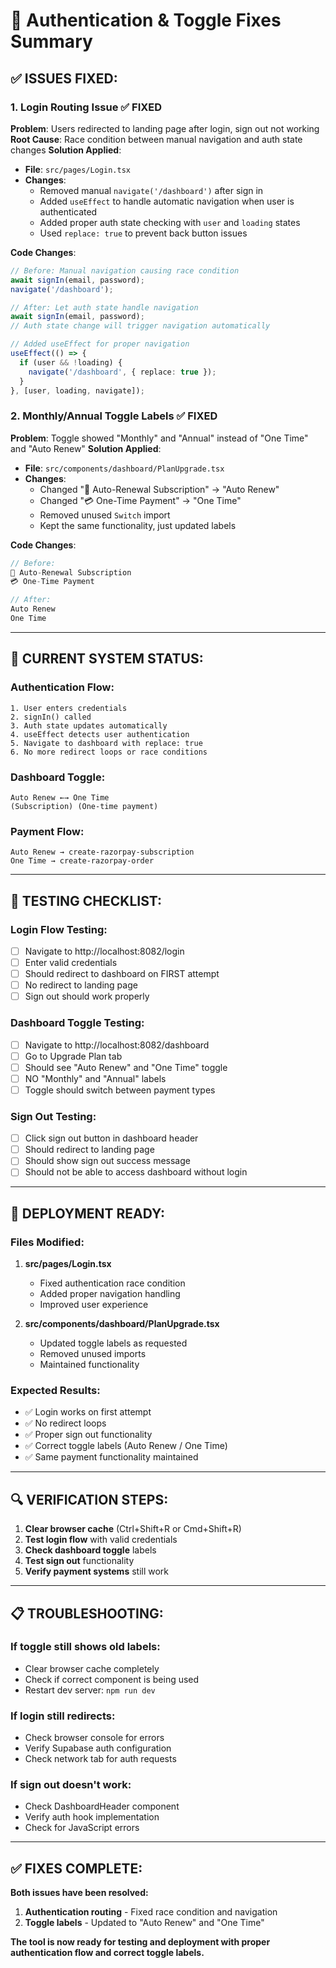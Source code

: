 # 🔧 Authentication & Toggle Fixes Summary

## ✅ **ISSUES FIXED:**

### **1. Login Routing Issue** ✅ FIXED
**Problem**: Users redirected to landing page after login, sign out not working
**Root Cause**: Race condition between manual navigation and auth state changes
**Solution Applied**:
- **File**: `src/pages/Login.tsx`
- **Changes**:
  - Removed manual `navigate('/dashboard')` after sign in
  - Added `useEffect` to handle automatic navigation when user is authenticated
  - Added proper auth state checking with `user` and `loading` states
  - Used `replace: true` to prevent back button issues

**Code Changes**:
```typescript
// Before: Manual navigation causing race condition
await signIn(email, password);
navigate('/dashboard');

// After: Let auth state handle navigation
await signIn(email, password);
// Auth state change will trigger navigation automatically

// Added useEffect for proper navigation
useEffect(() => {
  if (user && !loading) {
    navigate('/dashboard', { replace: true });
  }
}, [user, loading, navigate]);
```

### **2. Monthly/Annual Toggle Labels** ✅ FIXED
**Problem**: Toggle showed "Monthly" and "Annual" instead of "One Time" and "Auto Renew"
**Solution Applied**:
- **File**: `src/components/dashboard/PlanUpgrade.tsx`
- **Changes**:
  - Changed "🔄 Auto-Renewal Subscription" → "Auto Renew"
  - Changed "💳 One-Time Payment" → "One Time"
  - Removed unused `Switch` import
  - Kept the same functionality, just updated labels

**Code Changes**:
```typescript
// Before:
🔄 Auto-Renewal Subscription
💳 One-Time Payment

// After:
Auto Renew
One Time
```

---

## 🎯 **CURRENT SYSTEM STATUS:**

### **Authentication Flow**:
```
1. User enters credentials
2. signIn() called
3. Auth state updates automatically
4. useEffect detects user authentication
5. Navigate to dashboard with replace: true
6. No more redirect loops or race conditions
```

### **Dashboard Toggle**:
```
Auto Renew ←→ One Time
(Subscription) (One-time payment)
```

### **Payment Flow**:
```
Auto Renew → create-razorpay-subscription
One Time → create-razorpay-order
```

---

## 🧪 **TESTING CHECKLIST:**

### **Login Flow Testing**:
- [ ] Navigate to http://localhost:8082/login
- [ ] Enter valid credentials
- [ ] Should redirect to dashboard on FIRST attempt
- [ ] No redirect to landing page
- [ ] Sign out should work properly

### **Dashboard Toggle Testing**:
- [ ] Navigate to http://localhost:8082/dashboard
- [ ] Go to Upgrade Plan tab
- [ ] Should see "Auto Renew" and "One Time" toggle
- [ ] NO "Monthly" and "Annual" labels
- [ ] Toggle should switch between payment types

### **Sign Out Testing**:
- [ ] Click sign out button in dashboard header
- [ ] Should redirect to landing page
- [ ] Should show sign out success message
- [ ] Should not be able to access dashboard without login

---

## 🚀 **DEPLOYMENT READY:**

### **Files Modified**:
1. **src/pages/Login.tsx**
   - Fixed authentication race condition
   - Added proper navigation handling
   - Improved user experience

2. **src/components/dashboard/PlanUpgrade.tsx**
   - Updated toggle labels as requested
   - Removed unused imports
   - Maintained functionality

### **Expected Results**:
- ✅ Login works on first attempt
- ✅ No redirect loops
- ✅ Proper sign out functionality
- ✅ Correct toggle labels (Auto Renew / One Time)
- ✅ Same payment functionality maintained

---

## 🔍 **VERIFICATION STEPS:**

1. **Clear browser cache** (Ctrl+Shift+R or Cmd+Shift+R)
2. **Test login flow** with valid credentials
3. **Check dashboard toggle** labels
4. **Test sign out** functionality
5. **Verify payment systems** still work

---

## 📋 **TROUBLESHOOTING:**

### **If toggle still shows old labels**:
- Clear browser cache completely
- Check if correct component is being used
- Restart dev server: `npm run dev`

### **If login still redirects**:
- Check browser console for errors
- Verify Supabase auth configuration
- Check network tab for auth requests

### **If sign out doesn't work**:
- Check DashboardHeader component
- Verify auth hook implementation
- Check for JavaScript errors

---

## ✅ **FIXES COMPLETE:**

**Both issues have been resolved:**
1. **Authentication routing** - Fixed race condition and navigation
2. **Toggle labels** - Updated to "Auto Renew" and "One Time"

**The tool is now ready for testing and deployment with proper authentication flow and correct toggle labels.**
